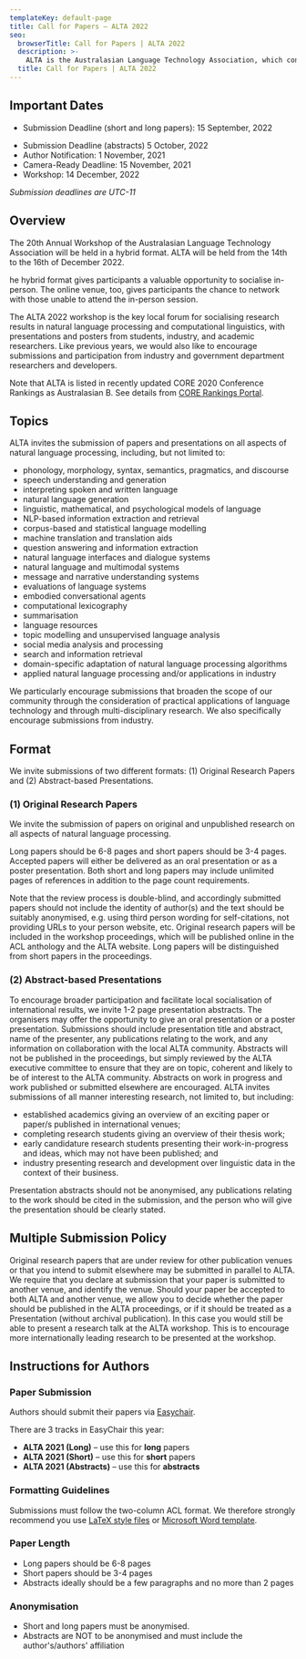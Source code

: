 ```yaml
---
templateKey: default-page
title: Call for Papers – ALTA 2022
seo:
  browserTitle: Call for Papers | ALTA 2022
  description: >-
    ALTA is the Australasian Language Technology Association, which connects NLP researchers around Australia and New Zealand. On of the primary purposes of ALTA is organise the ALTA Workshop – the premier workshop in Australasia for sharing research in Natural Language Processing and Computational Linguistics. Submissions from students, academics and industry researchers are welcome.
  title: Call for Papers | ALTA 2022
---
```


<h2 id="key-dates">Important Dates</h2>

 - Submission Deadline (short and long papers): 15 September, 2022
 <!-- <b>Extended: 1 October, 2021</b> -->
 - Submission Deadline (abstracts) 5 October, 2022
 - Author Notification:   1 November, 2021
 - Camera-Ready Deadline: 15 November, 2021
 - Workshop:        14 December, 2022

_Submission deadlines are UTC-11_

## Overview

The 20th Annual Workshop of the Australasian Language Technology Association will be held in a hybrid format. ALTA will be held from the 14th to the 16th of December 2022.

he hybrid format gives participants a valuable opportunity to socialise in-person. The online venue, too, gives participants the chance to network with those unable to attend the in-person session.

The ALTA 2022 workshop is the key local forum for socialising research results in natural language processing and computational linguistics, with presentations and posters from students, industry, and academic researchers. Like previous years, we would also like to encourage submissions and participation from industry and government department researchers and developers.


Note that ALTA is listed in recently updated CORE 2020 Conference Rankings as Australasian B. See details from [CORE Rankings Portal](https://www.core.edu.au/conference-portal).

## Topics

ALTA invites the submission of papers and presentations on all aspects of natural language processing, including, but not limited to:

- phonology, morphology, syntax, semantics, pragmatics, and discourse
- speech understanding and generation
- interpreting spoken and written language
- natural language generation
- linguistic, mathematical, and psychological models of language
- NLP-based information extraction and retrieval
- corpus-based and statistical language modelling
- machine translation and translation aids
- question answering and information extraction
- natural language interfaces and dialogue systems
- natural language and multimodal systems
- message and narrative understanding systems
- evaluations of language systems
- embodied conversational agents
- computational lexicography
- summarisation
- language resources
- topic modelling and unsupervised language analysis
- social media analysis and processing
- search and information retrieval
- domain-specific adaptation of natural language processing algorithms
- applied natural language processing and/or applications in industry

We particularly encourage submissions that broaden the scope of our community through the consideration of practical applications of language technology and through multi-disciplinary research. We also specifically encourage submissions from industry.

## Format
We invite submissions of two different formats: (1) Original Research Papers and (2) Abstract-based Presentations.

### (1) Original Research Papers

We invite the submission of papers on original and unpublished research on all aspects of natural language processing.

Long papers should be 6-8 pages and short papers should be 3-4 pages. Accepted papers will either be delivered as an oral presentation or as a poster presentation. Both short and long papers may include unlimited pages of references in addition to the page count requirements.

Note that the review process is double-blind, and accordingly submitted papers should not include the identity of author(s) and the text should be suitably anonymised, e.g. using third person wording for self-citations, not providing URLs to your person website, etc. Original research papers will be included in the workshop proceedings, which will be published online in the ACL anthology and the ALTA website. Long papers will be distinguished from short papers in the proceedings.

### (2) Abstract-based Presentations

To encourage broader participation and facilitate local socialisation of international results, we invite 1-2 page presentation abstracts. The organisers may offer the opportunity to give an oral presentation or a poster presentation. Submissions should include presentation title and abstract, name of the presenter, any publications relating to the work, and any information on collaboration with the local ALTA community. Abstracts will not be published in the proceedings, but simply reviewed by the ALTA executive committee to ensure that they are on topic, coherent and likely to be of interest to the ALTA community. Abstracts on work in progress and work published or submitted elsewhere are encouraged. ALTA invites submissions of all manner interesting research, not limited to, but including:

- established academics giving an overview of an exciting paper or paper/s published in international venues;
- completing research students giving an overview of their thesis work;
- early candidature research students presenting their work-in-progress and ideas, which may not have been published; and
- industry presenting research and development over linguistic data in the context of their business.

Presentation abstracts should not be anonymised, any publications relating to the work should be cited in the submission, and the person who will give the presentation should be clearly stated.

## Multiple Submission Policy

Original research papers that are under review for other publication venues or that you intend to submit elsewhere may be submitted in parallel to ALTA. We require that you declare at submission that your paper is submitted to another venue, and identify the venue. Should your paper be accepted to both ALTA and another venue, we allow you to decide whether the paper should be published in the ALTA proceedings, or if it should be treated as a Presentation (without archival publication). In this case you would still be able to present a research talk at the ALTA workshop. This is to encourage more internationally leading research to be presented at the workshop.

<h2 id="instructions-for-authors">Instructions for Authors</h2>

### Paper Submission

Authors should submit their papers via [Easychair](https://easychair.org/conferences/?conf=alta2021).

There are 3 tracks in EasyChair this year:

- **ALTA 2021 (Long)** – use this for **long** papers
- **ALTA 2021 (Short)** – use this for **short** papers
- **ALTA 2021 (Abstracts)** – use this for **abstracts**

### Formatting Guidelines

Submissions must follow the two-column ACL format. We therefore strongly recommend you use [LaTeX style files](/files/acl2021-latex.zip) or [Microsoft Word template](/files/acl2021-word.zip).

### Paper Length

- Long papers should be 6-8 pages
- Short papers should be 3-4 pages
- Abstracts ideally should be a few paragraphs and no more than 2 pages

### Anonymisation

  - Short and long papers must be anonymised.
  - Abstracts are NOT to be anonymised and must include the author's/authors' affiliation
